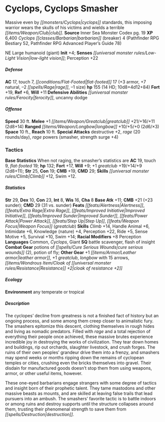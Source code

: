 ﻿---
cssclass: [monsters]
title1: Cyclops, Cyclops Smasher
desc_short: Massive even by cyclops standards, this imposing warrior wears the skulls
  of his victims and wields a terrible club.
title2: Cyclops Smasher
CR: 9
sources:
- name: Inner Sea Monster Codex
  page: 19
  link: http://paizo.com/products/btpy9elc?Pathfinder-Campaign-Setting-Inner-Sea-Monster-Codex
XP: 6400
race: Cyclops
classes:
- barbarian (breaker) 4 (Pathfinder RPG Bestiary 52, Pathfinder RPG Advanced Player's
  Guide 78)
alignment: NE
size: Large
type: humanoid
subtypes:
- giant
initiative:
  bonus: 4
senses:
  low-light vision: true
AC:
  AC: 17
  touch: 7
  flat_footed: 17
  components:
    armor: 3
    natural: 7
    rage: -2
    size: -1
HP:
  HP: 155
  long: 10d8+4d12+84
  HD: 14
saves:
  fort: 19
  ref: 6
  will: 11
defensive_abilities:
- ferocity
- uncanny dodge
speeds:
  base: 30
attacks:
  melee:
  - - text: +1 greatclub +21/+16/+11 (2d8+14)
      entries:
      - - damage: 2d8+14
      attack: +1 greatclub
      bonus:
      - 21
      - 16
      - 11
  ranged:
  - - text: longbow +10/+5/+0 (2d6/×3)
      entries:
      - - damage: 2d6
          crit_multiplier: 3
      attack: longbow
      bonus:
      - 10
      - 5
      - 0
  special:
  - destructive +2
  - rage (20 rounds/day)
  - rage powers (smasher, strength surge +4)
space: 10
reach: 10
tactics:
  Base Statistics: When not raging, the smasher's statistics are AC 19, touch 9, flat-footed
    19; hp 132; Fort +17, Will +9; +1 greatclub +19/+14/+9 (2d8+11); Str 25, Con 19;
    CMB +19, CMD 29; Skills Climb +12, Swim +12.
ability_scores:
  STR: 29
  DEX: 10
  CON: 23
  INT: 8
  WIS: 16
  CHA: 8
BAB: 11
CMB: 21
CMB_other: +23 sunder
CMD: 29
CMD_other: 31 vs. sunder
feats:
- name: Alertness
- name: Extra Rage
- name: Improved Initiative
- name: Improved Sunder
- name: Power Attack
- name: Step Up
- name: Weapon Focus (greatclub)
skills:
  Climb: 14
  Handle Animal: 6
  Intimidate: 6
  Knowledge (nature): 4
  Perception: 22
  Ride: 5
  Sense Motive: 5
  Survival: 10
  Swim: 14
  _racial_mods:
    Perception:
      _: 8
languages:
- Common
- Cyclops
- Giant
special_qualities:
- battle scavenger
- flash of insight
gear:
  combat:
  - potions of cure serious wounds (2)
  - potion of fly
  other:
  - +1 leather armor
  - +1 greatclub
  - longbow with 15 arrows
  - cloak of resistance +2
ecology:
  environment: any temperate or tropical
desc_long: |-
  The cyclopes' decline from greatness is not a finished fact of history but an ongoing process, and some among them creep closer to animalistic fury. The smashers epitomize this descent, clothing themselves in rough hides and living as nomadic predators. Filled with rage and a total rejection of everything their people once achieved, these massive brutes experience incredible joy in destroying the works of civilization. They tear down homes and buildings, rip out orchards, slaughter livestock, and crush forges. The ruins of their own peoples' grandeur drive them into a frenzy, and smashers may spend weeks or months ripping down the remains of cyclopean temples or cities, crushing even the bricks themselves into gravel. Their disdain for manufactured goods doesn't stop them from using weapons, armor, or other useful items, however.

  These one-eyed barbarians engage strangers with some degree of tactics and insight born of their prophetic talent. They tame mastodons and other massive beasts as mounts, and are skilled at leaving false trails that lead pursuers into an ambush. The smashers' favorite tactic is to battle indoors or among ruins and destroy supports until the structure collapses around them, trusting their phenomenal strength to save them from destruction.

---

# Cyclops, Cyclops Smasher
Massive even by _[[monsters/Cyclops|cyclops]]_ standards, this imposing warrior wears the skulls of his victims and wields a terrible _[[items/Weapon/Club|club]]_.
**Source** Inner Sea Monster Codex pg. 19
**XP** 6,400
_Cyclops_ _[[classes/Barbarian|barbarian]]_ (breaker) 4 (Pathfinder RPG Bestiary 52, Pathfinder RPG Advanced Player’s Guide 78)

NE Large humanoid (giant)
**Init** +4; **Senses** _[[universal monster rules/Low-Light Vision|low-light vision]]_; Perception +22

##### Defense

**AC** 17, touch 7, _[[conditions/Flat-Footed|flat-footed]]_ 17 (+3 armor, +7 natural, –2 _[[spells/Rage|rage]]_, –1 size)
**hp** 155 (14 HD; 10d8+4d12+84)
**Fort** +19, **Ref** +6, **Will** +11
**Defensive Abilities** _[[universal monster rules/Ferocity|ferocity]]_, uncanny dodge

##### Offense
**Speed** 30 ft.
**Melee** +1 _[[items/Weapon/Greatclub|greatclub]]_ +21/+16/+11 (2d8+14)
**Ranged** _[[items/Weapon/Longbow|longbow]]_ +10/+5/+0 (2d6/×3)
**Space** 10 ft., **Reach** 10 ft.
**Special Attacks** destructive +2, _rage_ (20 rounds/day), _rage_ powers (smasher, strength surge +4)

### Tactics

**Base Statistics** When not raging, the smasher’s statistics are **AC** 19, touch 9, _flat-footed_ 19; **hp** 132; **Fort** +17, **Will** +9; +1 _greatclub_ +19/+14/+9 (2d8+11); **Str** 25, **Con** 19; **CMB** +19, **CMD** 29; **Skills** _[[universal monster rules/Climb|Climb]]_ +12, Swim +12.

##### Statistics
**Str** 29, **Dex** 10, **Con** 23, **Int** 8, **Wis** 16, **Cha** 8
**Base Atk** +11; **CMB** +21 (+23 sunder); **CMD** 29 (31 vs. sunder)
**Feats** _[[feats/Alertness|Alertness]]_, _[[feats/Extra Rage|Extra Rage]]_, _[[feats/Improved Initiative|Improved Initiative]]_, _[[feats/Improved Sunder|Improved Sunder]]_, _[[feats/Power Attack|Power Attack]]_, _[[feats/Step Up|Step Up]]_, _[[feats/Weapon Focus|Weapon Focus]]_ (_greatclub_)
**Skills** _Climb_ +14, Handle Animal +6, Intimidate +6, Knowledge (nature) +4, Perception +22, Ride +5, Sense Motive +5, Survival +10, Swim +14; **Racial Modifiers** +8 Perception
**Languages** Common, _Cyclops_, Giant
**SQ** battle scavenger, flash of insight
**Combat Gear** potions of _[[spells/Cure Serious Wounds|cure serious wounds]]_ (2), potion of fly; **Other Gear** +1 _[[items/Armor/Leather armor|leather armor]]_, +1 _greatclub_, _longbow_ with 15 arrows, _[[items/Wondrous Item/Cloak of _[[universal monster rules/Resistance|Resistance]]_ +2|cloak of _resistance_ +2]]_

##### Ecology

**Environment** any temperate or tropical

##### Description

The cyclopes’ decline from greatness is not a finished fact of history but an ongoing process, and some among them creep closer to animalistic fury. The smashers epitomize this descent, clothing themselves in rough hides and living as nomadic predators. Filled with _rage_ and a total rejection of everything their people once achieved, these massive brutes experience incredible joy in destroying the works of civilization. They tear down homes and buildings, rip out orchards, slaughter livestock, and crush forges. The ruins of their own peoples’ grandeur drive them into a frenzy, and smashers may spend weeks or months ripping down the remains of cyclopean temples or cities, crushing even the bricks themselves into gravel. Their disdain for manufactured goods doesn’t stop them from using weapons, armor, or other useful items, however.

These one-eyed barbarians engage strangers with some degree of tactics and insight born of their prophetic talent. They tame mastodons and other massive beasts as mounts, and are skilled at leaving false trails that lead pursuers into an ambush. The smashers’ favorite tactic is to battle indoors or among ruins and destroy supports until the structure collapses around them, trusting their phenomenal strength to save them from _[[spells/Destruction|destruction]]_.